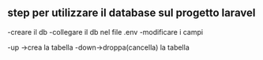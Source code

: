 ## step per utilizzare il database sul progetto laravel
-creare il db
-collegare il db nel file .env
-modificare i campi


-up ->crea la tabella
-down->droppa(cancella) la tabella
